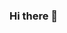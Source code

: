 ### Hi there 👋

<!--
**Fleoid/Fleoid** is a ✨ _special_ ✨ repository because its `README.md` (this file) appears on your GitHub profile.
-->


